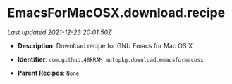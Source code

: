 # EmacsForMacOSX.download.recipe

_Last updated 2021-12-23 20:01:50Z_

- **Description**: Download recipe for GNU Emacs for Mac OS X

- **Identifier**: `com.github.48kRAM.autopkg.download.emacsformacosx`

- **Parent Recipes**: `None`
